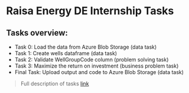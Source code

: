 # Raisa Energy DE Internship Tasks

## Tasks overview:
- Task 0: Load the data from Azure Blob Storage (data task)
- Task 1: Create wells dataframe (data task)
- Task 2: Validate WellGroupCode column (problem solving task)
- Task 3: Maximize the return on investment (business problem task)
- Final Task: Upload output and code to Azure Blob Storage (data task)

> Full description of tasks [link](https://github.com/sharkawy98/raisa-tasks/blob/main/DE-internship-tasks.pdf)
